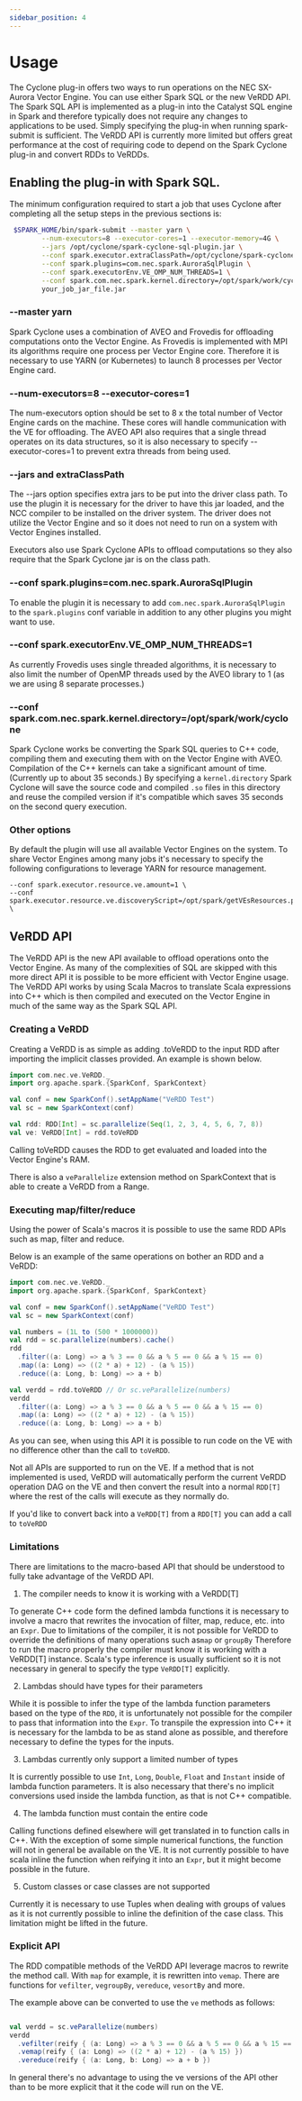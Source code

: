 ```yaml
---
sidebar_position: 4
---
```


# Usage

The Cyclone plug-in offers two ways to run operations on the NEC SX-Aurora
Vector Engine.  You can use either Spark SQL or the new VeRDD API.  The Spark
SQL API is implemented as a plug-in into the Catalyst SQL engine in Spark and
therefore typically does not require any changes to applications to be used.
Simply specifying the plug-in when running spark-submit is sufficient.  The
VeRDD API is currently more limited but offers great performance at the cost
of requiring code to depend on the Spark Cyclone plug-in and convert RDDs to
VeRDDs.

## Enabling the plug-in with Spark SQL.

The minimum configuration required to start a job that uses Cyclone after 
completing all the setup steps in the previous sections is:

```bash
 $SPARK_HOME/bin/spark-submit --master yarn \
        --num-executors=8 --executor-cores=1 --executor-memory=4G \
        --jars /opt/cyclone/spark-cyclone-sql-plugin.jar \
        --conf spark.executor.extraClassPath=/opt/cyclone/spark-cyclone-sql-plugin.jar \
        --conf spark.plugins=com.nec.spark.AuroraSqlPlugin \
        --conf spark.executorEnv.VE_OMP_NUM_THREADS=1 \
        --conf spark.com.nec.spark.kernel.directory=/opt/spark/work/cyclone \
        your_job_jar_file.jar
```

### --master yarn

Spark Cyclone uses a combination of AVEO and Frovedis for offloading 
computations onto the Vector Engine.  As Frovedis is implemented with MPI its
algorithms require one process per Vector Engine core. Therefore it is 
necessary to use YARN (or Kubernetes) to launch 8 processes per Vector Engine
card.

### --num-executors=8 --executor-cores=1

The num-executors option should be set to 8 x the total number of Vector Engine
cards on the machine.  These cores will handle communication with the VE for
offloading.  The AVEO API also requires that a single thread operates on its
data structures, so it is also necessary to specify --executor-cores=1 to 
prevent extra threads from being used.

### --jars and extraClassPath

The --jars option specifies extra jars to be put into the driver class path. To
use the plugin it is necessary for the driver to have this jar loaded, and the
NCC compiler to be installed on the driver system.  The driver does not utilize
the Vector Engine and so it does not need to run on a system with Vector Engines
installed.

Executors also use Spark Cyclone APIs to offload computations so they also 
require that the Spark Cyclone jar is on the class path.

### --conf spark.plugins=com.nec.spark.AuroraSqlPlugin

To enable the plugin it is necessary to add `com.nec.spark.AuroraSqlPlugin`
to the `spark.plugins` conf variable in addition to any other plugins you
might want to use.

### --conf spark.executorEnv.VE_OMP_NUM_THREADS=1

As currently Frovedis uses single threaded algorithms, it is necessary to 
also limit the number of OpenMP threads used by the AVEO library to 1 (as
we are using 8 separate processes.)

### --conf spark.com.nec.spark.kernel.directory=/opt/spark/work/cyclone

Spark Cyclone works be converting the Spark SQL queries to C++ code, compiling
them and executing them with on the Vector Engine with AVEO.  Compilation of
the C++ kernels can take a significant amount of time. (Currently up to about
35 seconds.)  By specifying a `kernel.directory` Spark Cyclone will save the
source code and compiled `.so` files in this directory and reuse the compiled
version if it's compatible which saves 35 seconds on the second query execution.

### Other options

By default the plugin will use all available Vector Engines on the system.  To
share Vector Engines among many jobs it's necessary to specify the following
configurations to leverage YARN for resource management.

    --conf spark.executor.resource.ve.amount=1 \
    --conf spark.executor.resource.ve.discoveryScript=/opt/spark/getVEsResources.py \

## VeRDD API

The VeRDD API is the new API available to offload operations onto the Vector 
Engine.  As many of the complexities of SQL are skipped with this more direct
API it is possible to be more efficient with Vector Engine usage.  The VeRDD
API works by using Scala Macros to translate Scala expressions into C++ which
is then compiled and executed on the Vector Engine in much of the same way as
the Spark SQL API.

### Creating a VeRDD

Creating a VeRDD is as simple as adding .toVeRDD to the input RDD after importing
the implicit classes provided.  An example is shown below.

```scala
import com.nec.ve.VeRDD._
import org.apache.spark.{SparkConf, SparkContext}

val conf = new SparkConf().setAppName("VeRDD Test")
val sc = new SparkContext(conf)

val rdd: RDD[Int] = sc.parallelize(Seq(1, 2, 3, 4, 5, 6, 7, 8))
val ve: VeRDD[Int] = rdd.toVeRDD
```

Calling toVeRDD causes the RDD to get evaluated and loaded into the Vector 
Engine's RAM.    

There is also a `veParallelize` extension method on SparkContext that is 
able to create a VeRDD from a Range.

### Executing map/filter/reduce

Using the power of Scala's macros it is possible to use the same RDD APIs 
such as map, filter and reduce.

Below is an example of the same operations on bother an RDD and a VeRDD:

```scala
import com.nec.ve.VeRDD._
import org.apache.spark.{SparkConf, SparkContext}

val conf = new SparkConf().setAppName("VeRDD Test")
val sc = new SparkContext(conf)

val numbers = (1L to (500 * 1000000))
val rdd = sc.parallelize(numbers).cache()
rdd
  .filter((a: Long) => a % 3 == 0 && a % 5 == 0 && a % 15 == 0)
  .map((a: Long) => ((2 * a) + 12) - (a % 15))
  .reduce((a: Long, b: Long) => a + b)

val verdd = rdd.toVeRDD // Or sc.veParallelize(numbers)
verdd
  .filter((a: Long) => a % 3 == 0 && a % 5 == 0 && a % 15 == 0)
  .map((a: Long) => ((2 * a) + 12) - (a % 15))
  .reduce((a: Long, b: Long) => a + b)
```

As you can see, when using this API it is possible to run code on the VE with
no difference other than the call to `toVeRDD`.

Not all APIs are supported to run on the VE.  If a method that is not 
implemented is used, VeRDD will automatically perform the current VeRDD 
operation DAG on the VE and then convert the result into a normal `RDD[T]`
where the rest of the calls will execute as they normally do.

If you'd like to convert back into a `VeRDD[T]` from a `RDD[T]` you can add
a call to `toVeRDD`

### Limitations

There are limitations to the macro-based API that should be understood to
fully take advantage of the VeRDD API.

1) The compiler needs to know it is working with a VeRDD[T]

To generate C++ code form the defined lambda functions it is necessary to
involve a macro that rewrites the invocation of filter, map, reduce, etc. 
into an `Expr`.  Due to limitations of the compiler, it is not possible for
VeRDD to override the definitions of many operations such as`map` or `groupBy`
Therefore to run the macro properly the compiler must know it is working with
a VeRDD[T] instance.  Scala's type inference is usually sufficient so it is
not necessary in general to specify the type `VeRDD[T]` explicitly.

2) Lambdas should have types for their parameters  

While it is possible to infer the type of the lambda function
parameters based on the type of the `RDD`, it is unfortunately not possible
for the compiler to pass that information into the `Expr`.  To transpile the 
expression into C++ it is necessary for the lambda to be as stand alone
as possible, and therefore necessary to define the types for the inputs.

3) Lambdas currently only support a limited number of types

It is currently possible to use `Int`, `Long`, `Double`, `Float` and `Instant` inside
of lambda function parameters.  It is also necessary that there's no implicit
conversions used inside the lambda function, as that is not C++ compatible.

4) The lambda function must contain the entire code

Calling functions defined elsewhere will get translated in to function calls
in C++.  With the exception of some simple numerical functions, the function
will not in general be available on the VE.  It is not currently possible to
have scala inline the function when reifying it into an `Expr`, but it might
become possible in the future.

5) Custom classes or case classes are not supported

Currently it is necessary to use Tuples when dealing with groups of values
as it is not currently possible to inline the definition of the case class.
This limitation might be lifted in the future.

### Explicit API

The RDD compatible methods of the VeRDD API leverage macros to rewrite the
method call.  With `map` for example, it is rewritten into `vemap`.  There
are functions for `vefilter`, `vegroupBy`, `vereduce`, `vesortBy` and more.

The example above can be converted to use the `ve` methods as follows:

```scala

val verdd = sc.veParallelize(numbers)
verdd
  .vefilter(reify { (a: Long) => a % 3 == 0 && a % 5 == 0 && a % 15 == 0 })
  .vemap(reify { (a: Long) => ((2 * a) + 12) - (a % 15) })
  .vereduce(reify { (a: Long, b: Long) => a + b })
```

In general there's no advantage to using the ve versions of the API other
than to be more explicit that it the code will run on the VE.

